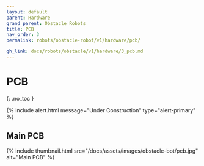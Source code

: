 ```yaml
---
layout: default
parent: Hardware
grand_parent: Obstacle Robots
title: PCB
nav_order: 3
permalink: robots/obstacle-robot/v1/hardware/pcb/

gh_link: docs/robots/obstacle/v1/hardware/3_pcb.md
---
```


# PCB
{: .no_toc }

{% include alert.html message="Under Construction" type="alert-primary" %}

## Main PCB
{% include thumbnail.html src="/docs/assets/images/obstacle-bot/pcb.jpg" alt="Main PCB" %}
